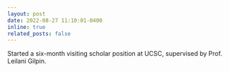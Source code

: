 ```yaml
---
layout: post
date: 2022-08-27 11:10:01-0400
inline: true
related_posts: false
---
```


Started a six-month visiting scholar position at UCSC, supervised by Prof. Leilani Gilpin. 